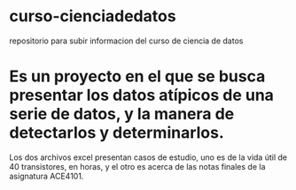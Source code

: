 # curso-cienciadedatos
repositorio para subir informacion del curso de ciencia de datos
# Es un proyecto en el que se busca presentar los datos atípicos de una serie de datos, y la manera de detectarlos y determinarlos. 
Los dos archivos excel presentan casos de estudio, uno es de la vida útil de 40 transistores, en horas, y el otro es acerca de las notas finales de la asignatura ACE4101.
